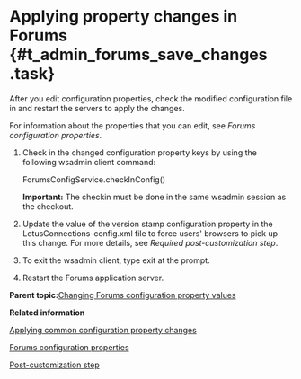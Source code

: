 # Applying property changes in Forums {#t_admin_forums_save_changes .task}

After you edit configuration properties, check the modified configuration file in and restart the servers to apply the changes.

For information about the properties that you can edit, see *Forums configuration properties*.

1.  Check in the changed configuration property keys by using the following wsadmin client command:

    ForumsConfigService.checkInConfig\(\)

    **Important:** The checkin must be done in the same wsadmin session as the checkout.

2.  Update the value of the version stamp configuration property in the LotusConnections-config.xml file to force users' browsers to pick up this change. For more details, see *Required post-customization step*.

3.  To exit the wsadmin client, type exit at the prompt.

4.  Restart the Forums application server.


**Parent topic:**[Changing Forums configuration property values](../admin/t_admin_forums_changing_config.md)

**Related information**  


[Applying common configuration property changes](../admin/t_admin_common_save_changes.md)

[Forums configuration properties](../admin/r_admin_forums_config_props.md)

[Post-customization step](../customize/t_admin_common_customize_postreq.md)

